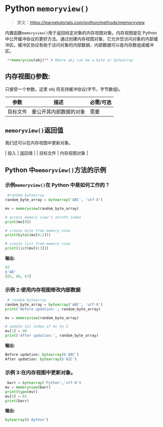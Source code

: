 # Python `memoryview()`

> 原文：<https://learnetutorials.com/python/methods/memoryview>

内置函数`memoryview()`用于返回给定对象的内存视图对象。内存视图是在 Python 中公开缓冲协议的更好方法。通过创建内存视图对象，它允许您访问对象的内部缓冲区。缓冲区协议有助于访问对象的内部数据，内部数据可以是内存数组或缓冲区。

```py
 **memoryview(obj)** # Where obj can be a byte or bytearray 

```

## 内存视图()参数:

只接受一个参数。这里 obj 将支持缓冲协议(字节，字节数组)。

| 参数 | 描述 | 必需/可选 |
| --- | --- | --- |
| 目标文件 | 要公开其内部数据的对象 | 需要 |

## `memoryview()`返回值

我们还可以在内存视图中更新对象。

| 投入 | 返回值 |
| 目标文件 | 内存视图对象 |

## Python 中`memoryview()`方法的示例

### 示例`memoryview()`在 Python 中是如何工作的？

```py
 #random bytearray
random_byte_array = bytearray('ABC', 'utf-8')

mv = memoryview(random_byte_array)

# access memory view's zeroth index
print(mv[0])

# create byte from memory view
print(bytes(mv[0:2]))

# create list from memory view
print(list(mv[0:3])) 

```

**输出:**

```py
65
b'AB'
[65, 66, 67]
```

### 示例 2:使用内存视图修改内部数据

```py
 # random bytearray
random_byte_array = bytearray('ABC', 'utf-8')
print('Before updation:', random_byte_array)

mv = memoryview(random_byte_array)

# update 1st index of mv to Z
mv[1] = 90
print('After updation:', random_byte_array) 

```

**输出:**

```py
Before updation: bytearray(b'ABC')
After updation: bytearray(b'AZC') 
```

### 示例 3:在内存视图中更新对象。

```py
 barr = bytearray('Python','utf-8')
mv = memoryview(barr)
print(type(mv))
mv[0] = 65
print(barr) 

```

**输出:**

```py
bytearray(b'Aython') 
```